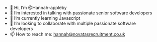 - 👋 Hi, I’m @Hannah-appleby
- 👀 I’m interested in talking with passionate senior software developers
- 🌱 I’m currently learning Javascript
- 💞️ I’m looking to collaborate with multiple passionate software developers
- 📫 How to reach me: hannah@novatasrecruitment.co.uk

<!---
Hannah-appleby/Hannah-appleby is a ✨ special ✨ repository because its `README.md` (this file) appears on your GitHub profile.
You can click the Preview link to take a look at your changes.
--->
